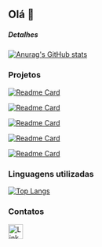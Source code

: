 ## Olá 👋


##### Detalhes

[![Anurag's GitHub stats](https://github-readme-stats.vercel.app/api?username=gui-93&show_icons=true&theme=dark)](https://github.com/anuraghazra/github-readme-stats)

### Projetos

[![Readme Card](https://github-readme-stats.vercel.app/api/pin/?username=gui-93&repo=Rede-Social-YT&theme=dark)](https://github.com/anuraghazra/github-readme-stats)

[![Readme Card](https://github-readme-stats.vercel.app/api/pin/?username=gui-93&repo=Restaurante-EBAC&theme=dark)](https://github.com/anuraghazra/github-readme-stats)

[![Readme Card](https://github-readme-stats.vercel.app/api/pin/?username=gui-93&repo=E-Gov-Analytics&theme=dark)](https://github.com/anuraghazra/github-readme-stats)

[![Readme Card](https://github-readme-stats.vercel.app/api/pin/?username=gui-93&repo=Projeto-SQL&theme=dark)](https://github.com/anuraghazra/github-readme-stats)

[![Readme Card](https://github-readme-stats.vercel.app/api/pin/?username=gui-93&repo=Painel&theme=dark)](https://github.com/anuraghazra/github-readme-stats)




### Linguagens utilizadas

[![Top Langs](https://github-readme-stats.vercel.app/api/top-langs/?username=gui-93&layout=compact)](https://github.com/anuraghazra/github-readme-stats)

### Contatos

[<img src='https://img.shields.io/badge/LinkedIn-0077B5?style=for-the-badge&logo=linkedin&logoColor=white' alt='Linkedin' height='30'>](https://www.linkedin.com/in/antonio-guilherme-almeida-santos/)

